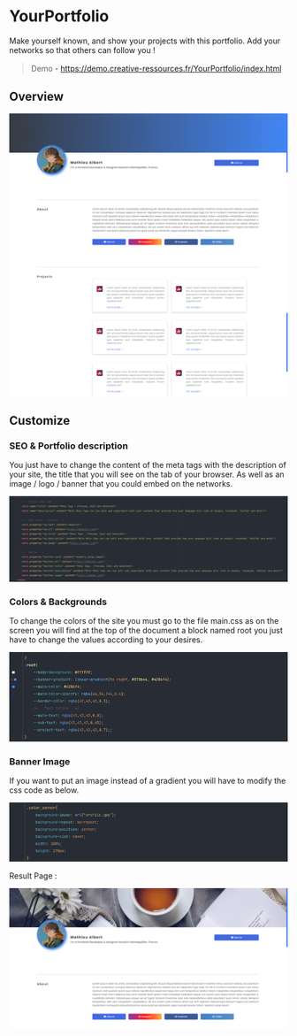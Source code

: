 # YourPortfolio
Make yourself known, and show your projects with this portfolio. Add your networks so that others can follow you !

> Demo・https://demo.creative-ressources.fr/YourPortfolio/index.html

## Overview
![Alt](demo/banner_screen.png)
![Alt](demo/projects.png)

## Customize 

### SEO & Portfolio description

You just have to change the content of the meta tags with the description of your site, the title that you will see on the tab of your browser. As well as an image / logo / banner that you could embed on the networks.

![Alt](demo/seo.png)

### Colors & Backgrounds

To change the colors of the site you must go to the file main.css as on the screen you will find at the top of the document a block named root you just have to change the values according to your desires. 

![Alt](demo/root.png)
   
### Banner Image

If you want to put an image instead of a gradient you will have to modify the css code as below. 

![Alt](demo/image.png)

Result Page :

![Alt](demo/demo_image.png)

